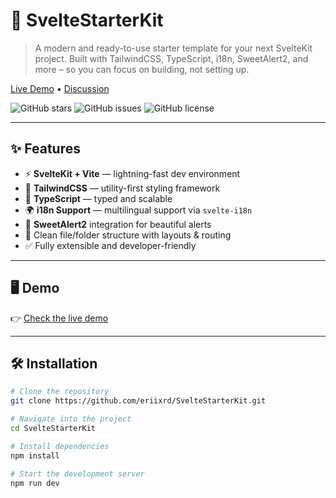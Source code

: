 # 🚀 SvelteStarterKit

> A modern and ready-to-use starter template for your next SvelteKit project. Built with TailwindCSS, TypeScript, i18n, SweetAlert2, and more – so you can focus on building, not setting up.

[Live Demo](https://sveltestarterkit.vercel.app) • [Discussion](https://github.com/eriixrd/SvelteStarterKit/discussions)

![GitHub stars](https://img.shields.io/github/stars/eriixrd/SvelteStarterKit?style=flat-square)
![GitHub issues](https://img.shields.io/github/issues/eriixrd/SvelteStarterKit?style=flat-square)
![GitHub license](https://img.shields.io/github/license/eriixrd/SvelteStarterKit?style=flat-square)

---

## ✨ Features

- ⚡ **SvelteKit + Vite** — lightning-fast dev environment
- 🎨 **TailwindCSS** — utility-first styling framework
- 🧠 **TypeScript** — typed and scalable
- 🌍 **i18n Support** — multilingual support via `svelte-i18n`
- 💬 **SweetAlert2** integration for beautiful alerts
- 🧱 Clean file/folder structure with layouts & routing
- ✅ Fully extensible and developer-friendly

---

## 🖥️ Demo

👉 [Check the live demo](https://sveltestarterkit.vercel.app)

---

## 🛠️ Installation

```bash
# Clone the repository
git clone https://github.com/eriixrd/SvelteStarterKit.git

# Navigate into the project
cd SvelteStarterKit

# Install dependencies
npm install

# Start the development server
npm run dev
